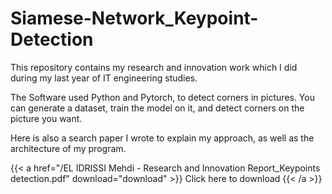 # Siamese-Network_Keypoint-Detection
This repository contains my research and innovation work which I did during my last year of IT engineering studies.

The Software used Python and Pytorch, to detect corners in pictures. You can generate a dataset, train the model on it, and detect corners on the picture you want.

Here is also a search paper I wrote to explain my approach, as well as the architecture of my program.

{{< a href="/EL IDRISSI Mehdi - Research and Innovation Report_Keypoints detection.pdf" download="download" >}}
Click here to download
{{< /a >}}
